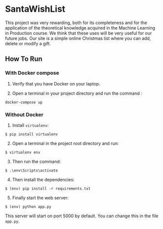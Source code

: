 # SantaWishList

This project was very rewarding, both for its completeness and for the application of the theoretical knowledge acquired in the Machine Learning in Production course. We think that these uses will be very useful for our future jobs.
Our site is a simple online Christmas list where you can add, delete or modify a gift.

## How To Run

### With Docker compose

1. Verify that you have Docker on your laptop.

2. Open a terminal in your project directory and run the command : 
```
docker-compose up
```

### Without Docker

1. Install `virtualenv`:
```
$ pip install virtualenv
```

2. Open a terminal in the project root directory and run:
```
$ virtualenv env
```

3. Then run the command:
```
$ .\env\Scripts\activate
```

4. Then install the dependencies:
```
$ (env) pip install -r requirements.txt
```

5. Finally start the web server:
```
$ (env) python app.py
```

This server will start on port 5000 by default. You can change this in the file `app.py`.



